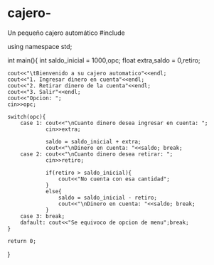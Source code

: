 # cajero-
Un pequeño cajero automático 
#include<iostream>

using namespace std;

int main(){
	int saldo_inicial = 1000,opc;
	float extra,saldo = 0,retiro; 
	
	cout<<"\tBienvenido a su cajero automatico"<<endl;
	cout<<"1. Ingresar dinero en cuenta"<<endl;
	cout<<"2. Retirar dinero de la cuenta"<<endl;
	cout<<"3. Salir"<<endl;
	cout<<"Opcion: "; 
	cin>>opc;
	
	switch(opc){
		case 1: cout<<"\nCuanto dinero desea ingresar en cuenta: "; 
				cin>>extra;
				
				saldo = saldo_inicial + extra;
				cout<<"\nDinero en cuenta: "<<saldo; break;
		case 2: cout<<"\nCuanto dinero desea retirar: "; 
				cin>>retiro;
				
				if(retiro > saldo_inicial){
					cout<<"No cuenta con esa cantidad";
				}
				else{
					saldo = saldo_inicial - retiro;
					cout<<"\nDinero en cuenta: "<<saldo; break;
				}
		case 3: break;
		dafault: cout<<"Se equivoco de opcion de menu";break;
	}
	
	return 0;
}
